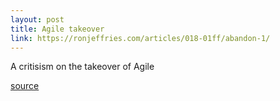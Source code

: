 ```yaml
---
layout: post
title: Agile takeover
link: https://ronjeffries.com/articles/018-01ff/abandon-1/
---
```

A critisism on the takeover of Agile

[source](https://ronjeffries.com/articles/018-01ff/abandon-1/)
